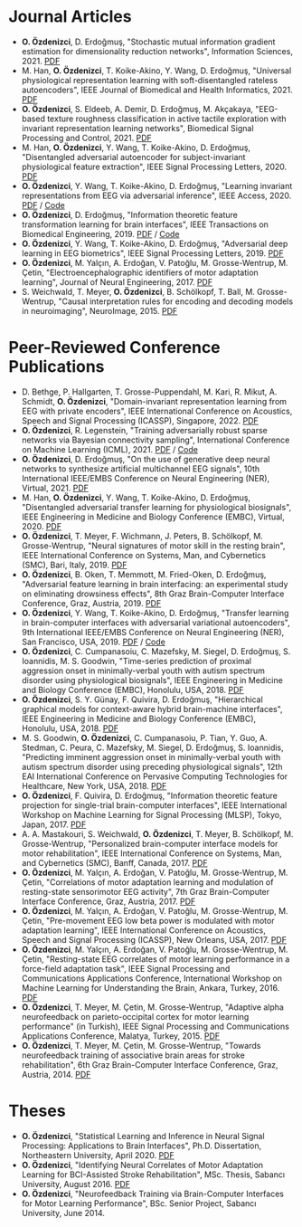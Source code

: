 <!--
---
layout: archive
title: ""
permalink: /publications/
author_profile: true
---

{% include base_path %}
-->

<!--You can find a complete list my publications on <u><a href="https://scholar.google.at/citations?user=419WltwAAAAJ">my Google Scholar profile</a>.</u>-->


Journal Articles
======
* <b>O. Özdenizci</b>, D. Erdoğmuş, "Stochastic mutual information gradient estimation for dimensionality reduction networks", Information Sciences, 2021. <a href="https://arxiv.org/pdf/2105.00191.pdf">PDF</a>
* M. Han, <b>O. Özdenizci</b>, T. Koike-Akino, Y. Wang, D. Erdoğmuş, "Universal physiological representation learning with soft-disentangled rateless autoencoders", IEEE Journal of Biomedical and Health Informatics, 2021. <a href="https://arxiv.org/pdf/2009.13453.pdf">PDF</a>
* <b>O. Özdenizci</b>, S. Eldeeb, A. Demir, D. Erdoğmuş, M. Akçakaya, "EEG-based texture roughness classification in active tactile exploration with invariant representation learning networks", Biomedical Signal Processing and Control, 2021. <a href="https://arxiv.org/pdf/2102.08976.pdf">PDF</a>
* M. Han, <b>O. Özdenizci</b>, Y. Wang, T. Koike-Akino, D. Erdoğmuş, "Disentangled adversarial autoencoder for subject-invariant physiological feature extraction", IEEE Signal Processing Letters, 2020. <a href="https://arxiv.org/pdf/2008.11426">PDF</a>
* <b>O. Özdenizci</b>, Y. Wang, T. Koike-Akino, D. Erdoğmuş, "Learning invariant representations from EEG via adversarial inference", IEEE Access, 2020. <a href="https://ieeexplore.ieee.org/stamp/stamp.jsp?tp=&arnumber=8981912">PDF</a> / <a href="https://github.com/oozdenizci/AdversarialEEGDecoding">Code</a>
* <b>O. Özdenizci</b>, D. Erdoğmuş, "Information theoretic feature transformation learning for brain interfaces", IEEE Transactions on Biomedical Engineering, 2019. <a href="https://arxiv.org/pdf/1903.12235.pdf">PDF</a> / <a href="https://github.com/oozdenizci/MMIDimReduction">Code</a>
* <b>O. Özdenizci</b>, Y. Wang, T. Koike-Akino, D. Erdoğmuş, "Adversarial deep learning in EEG biometrics", IEEE Signal Processing Letters, 2019. <a href="https://arxiv.org/pdf/1903.11673.pdf">PDF</a>
* <b>O. Özdenizci</b>, M. Yalçın, A. Erdoğan, V. Patoğlu, M. Grosse-Wentrup, M. Çetin, "Electroencephalographic identifiers of motor adaptation learning", Journal of Neural Engineering, 2017. <a href="http://people.sabanciuniv.edu/mcetin/publications/ozdenizci_JNE17.pdf">PDF</a>
* S. Weichwald, T. Meyer, <b>O. Özdenizci</b>, B. Schölkopf, T. Ball, M. Grosse-Wentrup, "Causal interpretation rules for encoding and decoding models in neuroimaging", NeuroImage, 2015. <a href="https://arxiv.org/pdf/1511.04780.pdf">PDF</a>


Peer-Reviewed Conference Publications
======
* D. Bethge, P. Hallgarten, T. Grosse-Puppendahl, M. Kari, R. Mikut, A. Schmidt, <b>O. Özdenizci</b>, "Domain-invariant representation learning from EEG with private encoders", IEEE International Conference on Acoustics, Speech and Signal Processing (ICASSP), Singapore, 2022. <a href="https://arxiv.org/pdf/2201.11613.pdf">PDF</a>
* <b>O. Özdenizci</b>, R. Legenstein, "Training adversarially robust sparse networks via Bayesian connectivity sampling", International Conference on Machine Learning (ICML), 2021. <a href="http://proceedings.mlr.press/v139/ozdenizci21a/ozdenizci21a.pdf">PDF</a> / <a href="https://github.com/IGITUGraz/SparseAdversarialTraining">Code</a>
* <b>O. Özdenizci</b>, D. Erdoğmuş, "On the use of generative deep neural networks to synthesize artificial multichannel EEG signals", 10th International IEEE/EMBS Conference on Neural Engineering (NER), Virtual, 2021. <a href="https://arxiv.org/pdf/2102.08061.pdf">PDF</a>
* M. Han, <b>O. Özdenizci</b>, Y. Wang, T. Koike-Akino, D. Erdoğmuş, "Disentangled adversarial transfer learning for physiological biosignals", IEEE Engineering in Medicine and Biology Conference (EMBC), Virtual, 2020. <a href="https://arxiv.org/pdf/2004.08289.pdf">PDF</a>
* <b>O. Özdenizci</b>, T. Meyer, F. Wichmann, J. Peters, B. Schölkopf, M. Grosse-Wentrup, "Neural signatures of motor skill in the resting brain", IEEE International Conference on Systems, Man, and Cybernetics (SMC), Bari, Italy, 2019. <a href="https://arxiv.org/pdf/1907.09533.pdf">PDF</a>
* <b>O. Özdenizci</b>, B. Oken, T. Memmott, M. Fried-Oken, D. Erdoğmuş, "Adversarial feature learning in brain interfacing: an experimental study on eliminating drowsiness effects", 8th Graz Brain-Computer Interface Conference, Graz, Austria, 2019. <a href="https://arxiv.org/pdf/1907.09540.pdf">PDF</a>
* <b>O. Özdenizci</b>, Y. Wang, T. Koike-Akino, D. Erdoğmuş, "Transfer learning in brain-computer interfaces with adversarial variational autoencoders", 9th International IEEE/EMBS Conference on Neural Engineering (NER), San Francisco, USA, 2019. <a href="https://arxiv.org/pdf/1812.06857.pdf">PDF</a> / <a href="https://github.com/oozdenizci/AdversarialConditionalVAE">Code</a>
* <b>O. Özdenizci</b>, C. Cumpanasoiu, C. Mazefsky, M. Siegel, D. Erdoğmuş, S. Ioannidis, M. S. Goodwin, "Time-series prediction of proximal aggression onset in minimally-verbal youth with autism spectrum disorder using physiological biosignals", IEEE Engineering in Medicine and Biology Conference (EMBC), Honolulu, USA, 2018. <a href="https://arxiv.org/pdf/1809.09948.pdf">PDF</a>
* <b>O. Özdenizci</b>, S. Y. Günay, F. Quivira, D. Erdoğmuş, "Hierarchical graphical models for context-aware hybrid brain-machine interfaces", IEEE Engineering in Medicine and Biology Conference (EMBC), Honolulu, USA, 2018. <a href="https://arxiv.org/pdf/1809.05635.pdf">PDF</a>
* M. S. Goodwin, <b>O. Özdenizci</b>, C. Cumpanasoiu, P. Tian, Y. Guo, A. Stedman, C. Peura, C. Mazefsky, M. Siegel, D. Erdoğmuş, S. Ioannidis, "Predicting imminent aggression onset in minimally-verbal youth with autism spectrum disorder using preceding physiological signals", 12th EAI International Conference on Pervasive Computing Technologies for Healthcare, New York, USA, 2018. <a href="https://ece.northeastern.edu/fac-ece/ioannidis/static/pdf/2018/PervasiveHealth2018.pdf">PDF</a>
* <b>O. Özdenizci</b>, F. Quivira, D. Erdoğmuş, "Information theoretic feature projection for single-trial brain-computer interfaces", IEEE International Workshop on Machine Learning for Signal Processing (MLSP), Tokyo, Japan, 2017. <a href="https://ieeexplore.ieee.org/abstract/document/8168178/">PDF</a>
* A. A. Mastakouri, S. Weichwald, <b>O. Özdenizci</b>, T. Meyer, B. Schölkopf, M. Grosse-Wentrup, "Personalized brain-computer interface models for motor rehabilitation", IEEE International Conference on Systems, Man, and Cybernetics (SMC), Banff, Canada, 2017. <a href="https://arxiv.org/pdf/1705.03259.pdf">PDF</a>
* <b>O. Özdenizci</b>, M. Yalçın, A. Erdoğan, V. Patoğlu, M. Grosse-Wentrup, M. Çetin, "Correlations of motor adaptation learning and modulation of resting-state sensorimotor EEG activity", 7th Graz Brain-Computer Interface Conference, Graz, Austria, 2017. <a href="http://research.sabanciuniv.edu/33858/1/ozdenizci_GBCIC17.pdf">PDF</a>
* <b>O. Özdenizci</b>, M. Yalçın, A. Erdoğan, V. Patoğlu, M. Grosse-Wentrup, M. Çetin, "Pre-movement EEG low beta power is modulated with motor adaptation learning", IEEE International Conference on Acoustics, Speech and Signal Processing (ICASSP), New Orleans, USA, 2017. <a href="http://research.sabanciuniv.edu/33829/2/ozdenizci_ICASSP17.pdf">PDF</a>
* <b>O. Özdenizci</b>, M. Yalçın, A. Erdoğan, V. Patoğlu, M. Grosse-Wentrup, M. Çetin, "Resting-state EEG correlates of motor learning performance in a force-field adaptation task", IEEE Signal Processing and Communications Applications Conference, International Workshop on Machine Learning for Understanding the Brain, Ankara, Turkey, 2016. <a href="http://research.sabanciuniv.edu/30355/1/Ozdenizci_MLUB2016_final.pdf">PDF</a>
* <b>O. Özdenizci</b>, T. Meyer, M. Çetin, M. Grosse-Wentrup, "Adaptive alpha neurofeedback on parieto-occipital cortex for motor learning performance" (in Turkish), IEEE Signal Processing and Communications Applications Conference, Malatya, Turkey, 2015. <a href="http://research.sabanciuniv.edu/28924/1/OzdenizciSIU2015.pdf">PDF</a>
* <b>O. Özdenizci</b>, T. Meyer, M. Çetin, M. Grosse-Wentrup, "Towards neurofeedback training of associative brain areas for stroke rehabilitation", 6th Graz Brain-Computer Interface Conference, Graz, Austria, 2014. <a href="http://research.sabanciuniv.edu/25701/1/ozdenizci_BCI14.pdf">PDF</a>


Theses
======
* <b>O. Özdenizci</b>, "Statistical Learning and Inference in Neural Signal Processing: Applications to Brain Interfaces", Ph.D. Dissertation, Northeastern University, April 2020. <a href="https://repository.library.northeastern.edu/files/neu:m046qg150/fulltext.pdf">PDF</a>
* <b>O. Özdenizci</b>, "Identifying Neural Correlates of Motor Adaptation Learning for BCI-Assisted Stroke Rehabilitation", MSc. Thesis, Sabancı University, August 2016. <a href="https://pdfs.semanticscholar.org/24c7/af44604767d44659b0bbe001c0fcfeba06e9.pdf">PDF</a>
* <b>O. Özdenizci</b>, "Neurofeedback Training via Brain-Computer Interfaces for Motor Learning Performance", BSc. Senior Project, Sabancı University, June 2014.
    